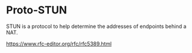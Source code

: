 # Proto-STUN

STUN is a protocol to help determine the addresses of endpoints behind a NAT.

https://www.rfc-editor.org/rfc/rfc5389.html
